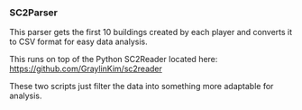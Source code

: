 ### SC2Parser

This parser gets the first 10 buildings created by each player and converts it to CSV format for easy data analysis.

This runs on top of the Python SC2Reader located here: https://github.com/GraylinKim/sc2reader

These two scripts just filter the data into something more adaptable for analysis.
